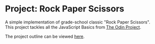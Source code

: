 # Project: Rock Paper Scissors

A simple implementation of grade-school classic "Rock Paper Scissors". This project tackles all the JavaScript Basics from [The Odin Project](https://www.theodinproject.com/).

The project outline can be viewed [here](https://www.theodinproject.com/lessons/foundations-rock-paper-scissors).
